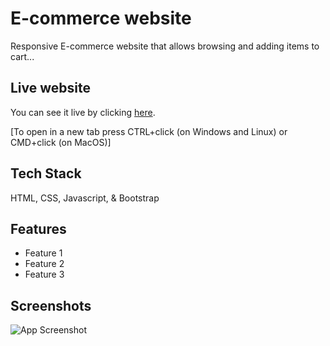 
# E-commerce website

Responsive E-commerce website that allows  browsing and adding items to cart...

## Live website

You can see it live by clicking [here](https://timolansberry.github.io/Ecommerce-website/).

[To open in a new tab press CTRL+click (on Windows and Linux) or CMD+click (on MacOS)]

## Tech Stack

HTML, CSS, Javascript, & Bootstrap

## Features

- Feature 1
- Feature 2
- Feature 3

## Screenshots

![App Screenshot](https://via.placeholder.com/468x300?text=App+Screenshot+Here)

